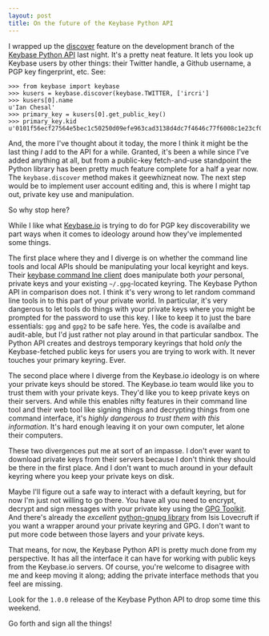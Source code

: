 ```yaml
---
layout: post
title: On the future of the Keybase Python API
---
```


I wrapped up the [discover](https://github.com/ianchesal/keybase-python/blob/develop/keybase/keybase.py#L43) feature on the development branch of the [Keybase Python API](https://github.com/ianchesal/keybase-python) last night. It's a pretty neat feature. It lets you look up Keybase users by other things: their Twitter handle, a Github username, a PGP key fingerprint, etc. See:

    >>> from keybase import keybase
    >>> kusers = keybase.discover(keybase.TWITTER, ['ircri']
    >>> kusers[0].name
    u'Ian Chesal'
    >>> primary_key = kusers[0].get_public_key()
    >>> primary_key.kid
    u'0101f56ecf27564e5bec1c50250d09efe963cad3138d4dc7f4646c77f6008c1e23cf0a'

And, the more I've thought about it today, the more I think it might be the last thing _I_ add to the API for a while. Granted, it's been a while since I've added anything at all, but from a public-key fetch-and-use standpoint the Python library has been pretty much feature complete for a half a year now. The `keybase.discover` method makes it geewhizneat now. The next step would be to implement user account editing and, this is where I might tap out, private key use and manipulation.

So why stop here?

While I like what [Keybase.io](https://keybase.io) is trying to do for PGP key discoverability we part ways when it comes to ideology around how they've implemented some things.

The first place where they and I diverge is on whether the command line tools and local APIs should be manipulating your local keyright and keys. Their [keybase command lne client](https://keybase.io/docs/command_line) does manipulate both _your_ personal, private keys and your existing `~/.gpg`-located keyring. The Keybase Python API in comparison does not. I think it's very wrong to let random command line tools in to this part of your private world. In particular, it's very dangerous to let tools do things with your private keys where you might be prompted for the password to use this key. I like to keep it to just the bare essentials: `gpg` and `gpg2` to be safe here. Yes, the code is availalbe and audit-able, but I'd just rather not play around in that particular sandbox. The Python API creates and destroys temporary keyrings that hold _only_ the Keybase-fetched public keys for users you are trying to work with. It never touches your primary keyring. Ever.

The second place where I diverge from the Keybase.io ideology is on where your private keys should be stored. The Keybase.io team would like you to trust them with your private keys. They'd like you to keep private keys on their servers. And while this enables nifty features in their command line tool and their web tool like signing things and decrypting things from one command interface, it's _highly dangerous to trust them with this information_. It's hard enough leaving it on your own computer, let alone their computers.

These two divergences put me at sort of an impasse. I don't ever want to download private keys from their servers because I don't think they should be there in the first place. And I don't want to much around in your default keyring where you keep your private keys on disk.

Maybe I'll figure out a safe way to interact with a default keyring, but for now I'm just not willing to go there. You have all you need to encrypt, decrypt and sign messages with your private key using the [GPG Toolkit](https://www.gnupg.org/). And there's already the _excellent_ [python-gnupg library](https://github.com/isislovecruft/python-gnupg) from Isis Lovecruft if you want a wrapper around your private keyring and GPG. I don't want to put more code between those layers and your private keys.

That means, for now, the Keybase Python API is pretty much done from my perspective. It has all the interface it can have for working with public keys from the Keybase.io servers. Of course, you're welcome to disagree with me and keep moving it along; adding the private interface methods that you feel are missing.

Look for the `1.0.0` release of the Keybase Python API to drop some time this weekend.

Go forth and sign all the things!
